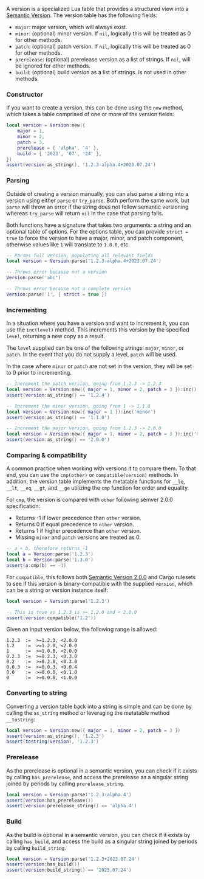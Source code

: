 A version is a specialized Lua table that provides a structured view into a
[Semantic Version](https://semver.org/). The version table has the following
fields:

* `major`: major version, which will always exist.
* `minor`: (optional) minor version. If `nil`, logically this will be treated
  as 0 for other methods.
* `patch`: (optional) patch version. If `nil`, logically this will be treated
  as 0 for other methods.
* `prerelease`: (optional) prerelease version as a list of strings. If `nil`,
  will be ignored for other methods.
* `build`: (optional) build version as a list of strings. Is not used in other
  methods.

### Constructor

If you want to create a version, this can be done using the `new` method, which
takes a table comprised of one or more of the version fields:

```lua
local version = Version:new({
    major = 1,
    minor = 2,
    patch = 3,
    prerelease = { 'alpha', '4' },
    build = { '2023', '07', '24' },
})
assert(version:as_string(), '1.2.3-alpha.4+2023.07.24')
```

### Parsing

Outside of creating a version manually, you can also parse a string into a
version using either `parse` or `try_parse`. Both perform the same work, but
`parse` will throw an error if the string does not follow semantic versioning
whereas `try_parse` will return `nil` in the case that parsing fails.

Both functions have a signature that takes two arguments: a string and an
optional table of options. For the options table, you can provide `strict =
true` to force the version to have a major, minor, and patch component,
otherwise values like `1` will translate to `1.0.0`, etc.

```lua
-- Parses full version, populating all relevant fields
local version = Version:parse('1.2.3-alpha.4+2023.07.24')

-- Throws error because not a version
Version:parse('abc')

-- Throws error because not a complete version
Version:parse('1', { strict = true })
```

### Incrementing

In a situation where you have a version and want to increment it, you can use
the `inc(level)` method. This increments this version by the specified `level`,
returning a new copy as a result.

The `level` supplied can be one of the following strings: `major`, `minor`, or
`patch`. In the event that you do not supply a level, `patch` will be used.

In the case where `minor` or `patch` are not set in the version, they will be
set to 0 prior to incrementing.

```lua
-- Increment the patch version, going from 1.2.3 -> 1.2.4
local version = Version:new({ major = 1, minor = 2, patch = 3 }):inc()
assert(version:as_string() == '1.2.4')

-- Increment the minor version, going from 1 -> 1.1.0
local version = Version:new({ major = 1 }):inc('minor')
assert(version:as_string() == '1.1.0')

-- Increment the major version, going from 1.2.3 -> 2.0.0
local version = Version:new({ major = 1, minor = 2, patch = 3 }):inc('major')
assert(version:as_string() == '2.0.0')
```

### Comparing & compatibility

A common practice when working with versions it to compare them. To that end,
you can use the `cmp(other)` or `compatible(version)` methods. In addition, the
version table implements the metatable functions for `__le`, `__lt`, `__eq`,
`__gt`, and `__ge` utilizing the `cmp` function for order and equality.

For `cmp`, the version is compared with `other` following semver 2.0.0
specification:

* Returns -1 if lower precedence than `other` version.
* Returns 0 if equal precedence to `other` version.
* Returns 1 if higher precedence than `other` version.
* Missing `minor` and `patch` versions are treated as 0.

```lua
-- a < b, therefore returns -1
local a = Version:parse('1.2.3')
local b = Version:parse('1.3.0')
assert(a:cmp(b) == -1)
```

For `compatible`, this follows both [Semantic Version
2.0.0](https://semver.org/) and Cargo rulesets to see if this version
is binary-compatible with the supplied `version`, which can be a string or
version instance itself:

```lua
local version = Version:parse('1.2.3')

-- This is true as 1.2.3 is >= 1.2.0 and < 2.0.0
assert(version:compatible('1.2'))
```

Given an input version below, the following range is allowed:

```
1.2.3  :=  >=1.2.3, <2.0.0
1.2    :=  >=1.2.0, <2.0.0
1      :=  >=1.0.0, <2.0.0
0.2.3  :=  >=0.2.3, <0.3.0
0.2    :=  >=0.2.0, <0.3.0
0.0.3  :=  >=0.0.3, <0.0.4
0.0    :=  >=0.0.0, <0.1.0
0      :=  >=0.0.0, <1.0.0
```

### Converting to string

Converting a version table back into a string is simple and can be done by
calling the `as_string` method or leveraging the metatable method `__tostring`:

```lua
local version = Version:new({ major = 1, minor = 2, patch = 3 })
assert(version:as_string(), '1.2.3')
assert(tostring(version), '1.2.3')
```

### Prerelease

As the prerelease is optional in a semantic version, you can check if it exists
by calling `has_prerelease`, and access the prerelease as a singular string
joined by periods by calling `prerelease_string`.

```lua
local version = Version:parse('1.2.3-alpha.4')
assert(version:has_prerelease())
assert(version:prerelease_string() == 'alpha.4')
```

### Build

As the build is optional in a semantic version, you can check if it exists by
calling `has_build`, and access the build as a singular string joined by
periods by calling `build_string`.

```lua
local version = Version:parse('1.2.3+2023.07.24')
assert(version:has_build())
assert(version:build_string() == '2023.07.24')
```
